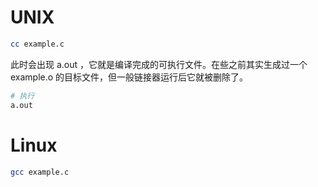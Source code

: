 # UNIX

```bash
cc example.c
```

此时会出现 a.out ，它就是编译完成的可执行文件。在些之前其实生成过一个 example.o 的目标文件，但一般链接器运行后它就被删除了。

```bash
# 执行
a.out
```
# Linux

```sh
gcc example.c
```



